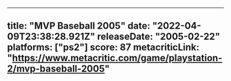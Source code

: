 
---
title: "MVP Baseball 2005"
date: "2022-04-09T23:38:28.921Z"
releaseDate: "2005-02-22"
platforms: ["ps2"]
score: 87
metacriticLink: "https://www.metacritic.com/game/playstation-2/mvp-baseball-2005"
---
